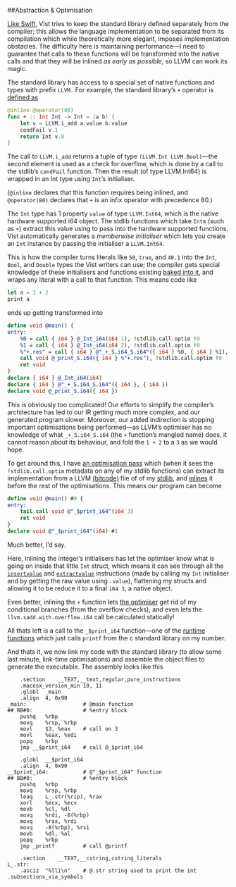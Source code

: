 ##Abstraction & Optimisation

[Like Swift](http://arstechnica.com/apple/2014/10/os-x-10-10/22/), Vist tries to keep the standard library defined separately from the compiler; this allows the language implementation to be separated from its compilation which while theoretically more elegant, imposes implementation obstacles. The difficulty here is maintaining performance—I need to guarantee that calls to these functions will be transformed into the native calls and that they will be inlined *as early as possible*, so LLVM can work its magic.

The standard library has access to a special set of native functions and types with prefix `LLVM.` For example, the standard library’s `+` operator is [defined as](../Vist/stdlib/stdlib.vist)

```swift
@inline @operator(80)
func + :: Int Int -> Int = (a b) {
	let v = LLVM.i_add a.value b.value
	condFail v.1
	return Int v.0
}
```

The call to `LLVM.i_add` returns a tuple of type `(LLVM.Int LLVM.Bool)`—the second element is used as a check for overflow, which is done by a call to the stdlib’s `condFail` function. Then the result (of type LLVM.Int64) is wrapped in an Int type using `Int`’s initialiser.

(`@inline` declares that this function requires being inlined, and `@operator(80)` declares that `+` is an infix operator with precedence 80.)

The `Int` type has 1 property `value` of type `LLVM.Int64`, which is the native hardware supported i64 object. The stdlib functions which take `Int`s (such as `+`) extract this value using to pass into the hardware supported functions. Vist automatically generates a *memberwise initialiser* which lets you create an `Int` instance by passing the initialiser a `LLVM.Int64`.

This is how the compiler turns literals like `50`, `true`, and `40.1` into the `Int`, `Bool`, and `Double` types the Vist writers can use; the compiler gets special knowledge of these initialisers and functions existing [baked into it](../Vist/AST/StdLibDef.swift), and wraps any literal with a call to that function. This means code like

```swift
let a = 1 + 2
print a
```

ends up getting transformed into

```llvm
define void @main() {
entry:
	%0 = call { i64 } @_Int_i64(i64 1), !stdlib.call.optim !0
	%1 = call { i64 } @_Int_i64(i64 2), !stdlib.call.optim !0
	%"+.res" = call { i64 } @"_+_S.i64_S.i64"({ i64 } %0, { i64 } %1), !stdlib.call.optim !0
	call void @_print_S.i64({ i64 } %"+.res"), !stdlib.call.optim !0
	ret void
}
declare { i64 } @_Int_i64(i64)
declare { i64 } @"_+_S.i64_S.i64"({ i64 }, { i64 })
declare void @_print_S.i64({ i64 })
```

This is obviously too complicated! Our efforts to simplify the compiler’s architecture has led to our IR getting much more complex, and our generated program slower. Moreover, our added indirection is stopping important optimisations being performed—as LLVM’s optimiser has no knowledge of what `_+_S.i64_S.i64` (the `+` function’s mangled name) does, it cannot reason about its behaviour, and fold the `1 + 2` to a `3` as we would hope.

To get around this, I have [an optimisation pass](../Vist/Optimiser/StdLibInline.cpp) which (when it sees the `!stdlib.call.optim` metadata on any of my stdlib functions) can extract its implementation from a LLVM [(bitcode)](http://llvm.org/docs/BitCodeFormat.html) file of of my [stdlib](../Vist/StdLib/stdlib.ll), and [inlines](https://en.wikipedia.org/wiki/Inline_expansion) it before the rest of the optimisations. This means our program can become

```llvm
define void @main() #0 {
entry:
	tail call void @"_$print_i64"(i64 3)
	ret void
}
declare void @"_$print_i64"(i64) #1
```

Much better, I’d say.

Here, inlining the integer’s initialisers has let the optimiser know what is going on inside that little `Int` struct, which means it can see through all the [`insertvalue`](http://llvm.org/docs/LangRef.html#insertvalue-instruction) and [`extractvalue`](http://llvm.org/docs/LangRef.html#extractvalue-instruction) instructions (made by calling my `Int` initialiser and by getting the raw value using `.value`), flattening my structs and allowing it to be reduce it to a final `i64 3`, a native object.

Even better, inlining the `+` function lets [the optimiser](http://llvm.org/docs/Passes.html) get rid of my conditional branches (from the overflow checks), and even lets the `llvm.sadd.with.overflow.i64` call be calculated statically!

All thats left is a call to the `_$print_i64` function—one of the [runtime functions](../Vist/Runtime/runtime.cpp) which just calls `printf` from the c standard library on my number.

And thats it, we now link my code with the standard library (to allow some last minute, link-time optimisations) and assemble the object files to generate the executable. The assembly looks like this

```assembly
	.section	__TEXT,__text,regular,pure_instructions
	.macosx_version_min 10, 11
	.globl	_main
	.align	4, 0x90
_main:                  # @main function
## BB#0:                # %entry block
	pushq	%rbp
	movq	%rsp, %rbp
	movl	$3, %eax    # call on 3
	movl	%eax, %edi
	popq	%rbp
	jmp	__$print_i64    # call @_$print_i64

	.globl	__$print_i64
	.align	4, 0x90
__$print_i64:           # @"_$print_i64" function
## BB#0:                # %entry block
	pushq	%rbp
	movq	%rsp, %rbp
	leaq	L_.str(%rip), %rax
	xorl	%ecx, %ecx
	movb	%cl, %dl
	movq	%rdi, -8(%rbp)
	movq	%rax, %rdi
	movq	-8(%rbp), %rsi
	movb	%dl, %al
	popq	%rbp
	jmp	_printf         # call @printf

	.section	__TEXT,__cstring,cstring_literals
L_.str:
	.asciz	"%lli\n"    # @.str string used to print the int
.subsections_via_symbols
```